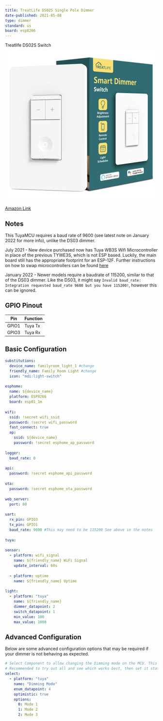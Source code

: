 ```yaml
---
title: TreatLife DS02S Single Pole Dimmer
date-published: 2021-05-08
type: dimmer
standard: us
board: esp8266
---
```


Treatlife DS02S Switch![image](Treatlife-DS02S.png)

[Amazon Link](https://amzn.to/2RHB44M)

## Notes

This TuyaMCU requires a baud rate of 9600 (see latest note on January 2022 for more info), unlike the DS03 dimmer.

July 2021 - New device purchased now has Tuya WB3S Wifi Microcontroller in place of the previous TYWE3S, which is not ESP based. Luckily, the main board still has the appropriate footprint for an ESP-12F. Further instructions on how to swap microcontrollers can be found [here](https://community.home-assistant.io/t/treatlife-dual-outlet-indoor-dimmer-plug-wb3s-to-esp-12-transplant/256798)

January 2022 - Newer models require a baudrate of 115200, similar to that of the DS03 dimmer. Like the DS03, it might say `Invalid baud_rate: Integration requested baud_rate 9600 but you have 115200!`, however this can be ignored.

## GPIO Pinout

| Pin   | Function |
| ----- | -------- |
| GPIO1 | Tuya Tx  |
| GPIO3 | Tuya Rx  |

## Basic Configuration

```yaml
substitutions:
  device_name: familyroom_light_1 #change
  friendly_name: Family Room Light #change
  icon: "mdi:light-switch"

esphome:
  name: ${device_name}
  platform: ESP8266
  board: esp01_1m

wifi:
  ssid: !secret wifi_ssid
  password: !secret wifi_password
  fast_connect: true
  ap:
    ssid: ${device_name}
    password: !secret esphome_ap_password

logger:
  baud_rate: 0

api:
  password: !secret esphome_api_password

ota:
  password: !secret esphome_ota_password

web_server:
  port: 80

uart:
  rx_pin: GPIO3
  tx_pin: GPIO1
  baud_rate: 9600 #This may need to be 115200 See above in the notes

tuya:

sensor:
  - platform: wifi_signal
    name: ${friendly_name} WiFi Signal
    update_interval: 60s

  - platform: uptime
    name: ${friendly_name} Uptime

light:
  - platform: "tuya"
    name: ${friendly_name}
    dimmer_datapoint: 2
    switch_datapoint: 1
    min_value: 100
    max_value: 1000
```

## Advanced Configuration

Below are some advanced configuration options that may be required if your dimmer is not behaving as expected.

```yaml
# Select Component to allow changing the Dimming mode on the MCU. This will give you a drop-down of Dimming Mode Options. 
# Recommended to try out all and see which works best, then set it statically.
select:
  - platform: "tuya"
    name: "Dimming Mode"
    enum_datapoint: 4
    optimistic: true
    options:
      0: Mode 1
      1: Mode 2
      2: Mode 3
```
